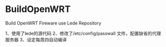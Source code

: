 # BuildOpenWRT
Build OpenWRT Fireware use Lede Repository

1、使用了lede的源代码
2、修改了/etc/config/passwall 文件，配置缺省的代理服务器
3、设定每周四自动编译
